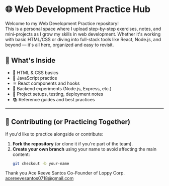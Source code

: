 # 🌐 Web Development Practice Hub

Welcome to my Web Development Practice repository!  
This is a personal space where I upload step-by-step exercises, notes, and mini-projects as I grow my skills in web development. Whether it's working with basic HTML/CSS or diving into full-stack tools like React, Node.js, and beyond — it's all here, organized and easy to revisit.

## 🚀 What's Inside

- 📄 HTML & CSS basics  
- 🧠 JavaScript practice  
- ⚛️ React components and hooks  
- 🔧 Backend experiments (Node.js, Express, etc.)  
- 🧪 Project setups, testing, deployment notes  
- 📚 Reference guides and best practices  

---

## 👥 Contributing (or Practicing Together)

If you'd like to practice alongside or contribute:

1. **Fork the repository** (or clone it if you're part of the team).
2. **Create your own branch** using your name to avoid affecting the main content:
   ```bash
   git checkout -b your-name


Thank you
Ace Reeve Santos
Co-Founder of Loppy Corp.
acereevesantos0718@gmail.com